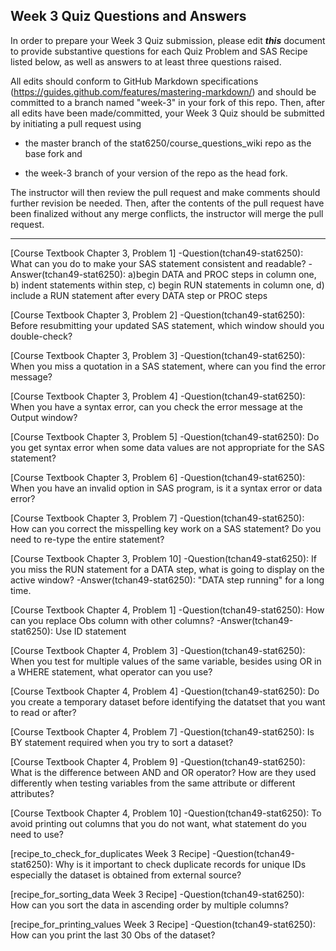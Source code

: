 
## Week 3 Quiz Questions and Answers

In order to prepare your Week 3 Quiz submission, please edit ***this*** document to provide substantive questions for each Quiz Problem and SAS Recipe listed below, as well as answers to at least three questions raised.

All edits should conform to GitHub Markdown specifications (https://guides.github.com/features/mastering-markdown/) and should be committed to a branch named "week-3" in your fork of this repo. Then, after all edits have been made/committed, your Week 3 Quiz should be submitted by initiating a pull request using

- the master branch of the stat6250/course_questions_wiki repo as the base fork and

- the week-3 branch of your version of the repo as the head fork.

The instructor will then review the pull request and make comments should further revision be needed. Then, after the contents of the pull request have been finalized without any merge conflicts, the instructor will merge the pull request.

********************************************************************************



[Course Textbook Chapter 3, Problem 1]
-Question(tchan49-stat6250): What can you do to make your SAS statement consistent and readable? 
-Answer(tchan49-stat6250): a)begin DATA and PROC steps in column one, b) indent statements within step, c) begin RUN statements in column one, d) include a RUN statement after every DATA step or PROC steps

[Course Textbook Chapter 3, Problem 2]
-Question(tchan49-stat6250): Before resubmitting your updated SAS statement, which window should you double-check? 

[Course Textbook Chapter 3, Problem 3]
-Question(tchan49-stat6250): When you miss a quotation in a SAS statement, where can you find the error message? 

[Course Textbook Chapter 3, Problem 4]
-Question(tchan49-stat6250): When you have a syntax error, can you check the error message at the Output window?

[Course Textbook Chapter 3, Problem 5]
-Question(tchan49-stat6250): Do you get syntax error when some data values are not appropriate for the SAS statement? 

[Course Textbook Chapter 3, Problem 6]
-Question(tchan49-stat6250): When you have an invalid option in SAS program, is it a syntax error or data error? 

[Course Textbook Chapter 3, Problem 7] 
-Question(tchan49-stat6250): How can you correct the misspelling key work on a SAS statement? Do you need to re-type the entire statement? 

[Course Textbook Chapter 3, Problem 10]
-Question(tchan49-stat6250): If you miss the RUN statement for a DATA step, what is going to display on the active window? 
-Answer(tchan49-stat6250): "DATA step running" for a long time. 

[Course Textbook Chapter 4, Problem 1]
-Question(tchan49-stat6250): How can you replace Obs column with other columns? 
-Answer(tchan49-stat6250): Use ID statement 

[Course Textbook Chapter 4, Problem 3]
-Question(tchan49-stat6250): When you test for multiple values of the same variable, besides using OR in a WHERE statement, what operator can you use? 

[Course Textbook Chapter 4, Problem 4]
-Question(tchan49-stat6250): Do you create a temporary dataset before identifying the datatset that you want to read or after? 

[Course Textbook Chapter 4, Problem 7] 
-Question(tchan49-stat6250): Is BY statement required when you try to sort a dataset? 

 [Course Textbook Chapter 4, Problem 9]
 -Question(tchan49-stat6250): What is the difference between AND and OR operator? How are they used differently when testing variables from the same attribute or different attributes? 

[Course Textbook Chapter 4, Problem 10] 
-Question(tchan49-stat6250): To avoid printing out columns that you do not want, what statement do you need to use?

[recipe_to_check_for_duplicates Week 3 Recipe]
-Question(tchan49-stat6250): Why is it important to check duplicate records for unique IDs especially the dataset is obtained from external source?

[recipe_for_sorting_data Week 3 Recipe]
-Question(tchan49-stat6250): How can you sort the data in ascending order by multiple columns? 

[recipe_for_printing_values Week 3 Recipe]
-Question(tchan49-stat6250): How can you print the last 30 Obs of the dataset? 

